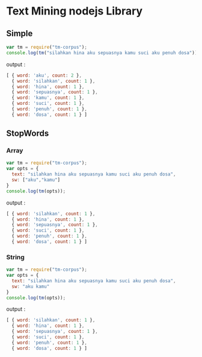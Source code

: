 # Text Mining nodejs Library

## Simple
~~~javascript
var tm = require("tm-corpus");
console.log(tm("silahkan hina aku sepuasnya kamu suci aku penuh dosa"));

~~~
output :
~~~javascript
[ { word: 'aku', count: 2 },
  { word: 'silahkan', count: 1 },
  { word: 'hina', count: 1 },
  { word: 'sepuasnya', count: 1 },
  { word: 'kamu', count: 1 },
  { word: 'suci', count: 1 },
  { word: 'penuh', count: 1 },
  { word: 'dosa', count: 1 } ]
~~~

## StopWords

### Array

~~~javascript
var tm = require("tm-corpus");
var opts = {
  text: "silahkan hina aku sepuasnya kamu suci aku penuh dosa",
  sw: ["aku","kamu"]
}
console.log(tm(opts));
~~~
output :
~~~javascript
[ { word: 'silahkan', count: 1 },
  { word: 'hina', count: 1 },
  { word: 'sepuasnya', count: 1 },
  { word: 'suci', count: 1 },
  { word: 'penuh', count: 1 },
  { word: 'dosa', count: 1 } ]
~~~

### String

~~~javascript
var tm = require("tm-corpus");
var opts = {
  text: "silahkan hina aku sepuasnya kamu suci aku penuh dosa",
  sw: "aku kamu"
}
console.log(tm(opts));
~~~
output :
~~~javascript
[ { word: 'silahkan', count: 1 },
  { word: 'hina', count: 1 },
  { word: 'sepuasnya', count: 1 },
  { word: 'suci', count: 1 },
  { word: 'penuh', count: 1 },
  { word: 'dosa', count: 1 } ]
~~~

